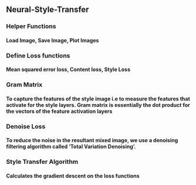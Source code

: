 ## Neural-Style-Transfer
### Helper Functions
#### Load Image, Save Image, Plot Images
### Define Loss functions
#### Mean squared error loss, Content loss, Style Loss
### Gram Matrix
#### To capture the features of the style image i.e to measure the features that activate for the style layers. Gram matrix is essentially the dot product for the vectors of the feature activation layers
### Denoise Loss
#### To reduce the noise in the resultant mixed image, we use a denoising filtering algorithm called ‘Total Variation Denoising’.
### Style Transfer Algorithm
#### Calculates the gradient descent on the loss functions

